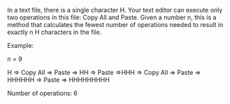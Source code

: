 In a text file, there is a single character H. Your text editor can execute only two operations in this file: Copy All and Paste.
Given a number n, this is a method that calculates the fewest number of operations needed to result in exactly n H characters in the file.

Example:

n = 9

H => Copy All => Paste => HH => Paste =>HHH => Copy All => Paste => HHHHHH => Paste => HHHHHHHHH

Number of operations: 6
